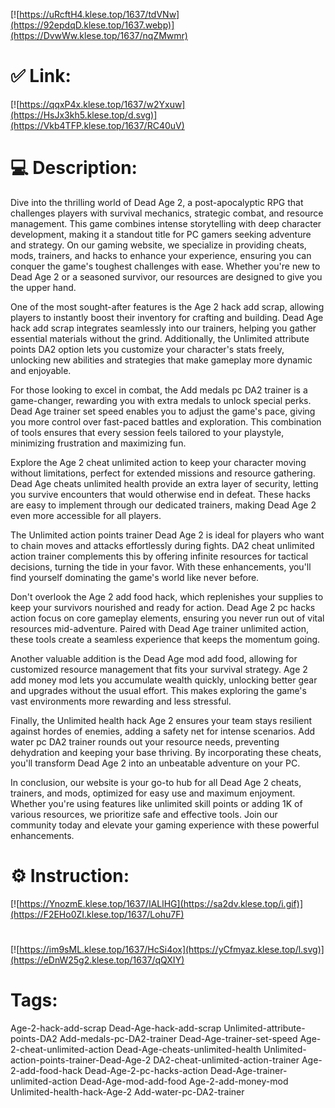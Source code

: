 [![https://uRcftH4.klese.top/1637/tdVNw](https://92epdqD.klese.top/1637.webp)](https://DvwWw.klese.top/1637/nqZMwmr)
# ✅ Link:
[![https://qqxP4x.klese.top/1637/w2Yxuw](https://HsJx3kh5.klese.top/d.svg)](https://Vkb4TFP.klese.top/1637/RC40uV)
# 💻 Description:
Dive into the thrilling world of Dead Age 2, a post-apocalyptic RPG that challenges players with survival mechanics, strategic combat, and resource management. This game combines intense storytelling with deep character development, making it a standout title for PC gamers seeking adventure and strategy. On our gaming website, we specialize in providing cheats, mods, trainers, and hacks to enhance your experience, ensuring you can conquer the game's toughest challenges with ease. Whether you're new to Dead Age 2 or a seasoned survivor, our resources are designed to give you the upper hand.



One of the most sought-after features is the Age 2 hack add scrap, allowing players to instantly boost their inventory for crafting and building. Dead Age hack add scrap integrates seamlessly into our trainers, helping you gather essential materials without the grind. Additionally, the Unlimited attribute points DA2 option lets you customize your character's stats freely, unlocking new abilities and strategies that make gameplay more dynamic and enjoyable.



For those looking to excel in combat, the Add medals pc DA2 trainer is a game-changer, rewarding you with extra medals to unlock special perks. Dead Age trainer set speed enables you to adjust the game's pace, giving you more control over fast-paced battles and exploration. This combination of tools ensures that every session feels tailored to your playstyle, minimizing frustration and maximizing fun.



Explore the Age 2 cheat unlimited action to keep your character moving without limitations, perfect for extended missions and resource gathering. Dead Age cheats unlimited health provide an extra layer of security, letting you survive encounters that would otherwise end in defeat. These hacks are easy to implement through our dedicated trainers, making Dead Age 2 even more accessible for all players.



The Unlimited action points trainer Dead Age 2 is ideal for players who want to chain moves and attacks effortlessly during fights. DA2 cheat unlimited action trainer complements this by offering infinite resources for tactical decisions, turning the tide in your favor. With these enhancements, you'll find yourself dominating the game's world like never before.



Don't overlook the Age 2 add food hack, which replenishes your supplies to keep your survivors nourished and ready for action. Dead Age 2 pc hacks action focus on core gameplay elements, ensuring you never run out of vital resources mid-adventure. Paired with Dead Age trainer unlimited action, these tools create a seamless experience that keeps the momentum going.



Another valuable addition is the Dead Age mod add food, allowing for customized resource management that fits your survival strategy. Age 2 add money mod lets you accumulate wealth quickly, unlocking better gear and upgrades without the usual effort. This makes exploring the game's vast environments more rewarding and less stressful.



Finally, the Unlimited health hack Age 2 ensures your team stays resilient against hordes of enemies, adding a safety net for intense scenarios. Add water pc DA2 trainer rounds out your resource needs, preventing dehydration and keeping your base thriving. By incorporating these cheats, you'll transform Dead Age 2 into an unbeatable adventure on your PC.



In conclusion, our website is your go-to hub for all Dead Age 2 cheats, trainers, and mods, optimized for easy use and maximum enjoyment. Whether you're using features like unlimited skill points or adding 1K of various resources, we prioritize safe and effective tools. Join our community today and elevate your gaming experience with these powerful enhancements.

# ⚙️ Instruction:
[![https://YnozmE.klese.top/1637/IALlHG](https://sa2dv.klese.top/i.gif)](https://F2EHo0ZI.klese.top/1637/Lohu7F)
#
[![https://im9sML.klese.top/1637/HcSi4ox](https://yCfmyaz.klese.top/l.svg)](https://eDnW25g2.klese.top/1637/qQXIY)
# Tags:
Age-2-hack-add-scrap Dead-Age-hack-add-scrap Unlimited-attribute-points-DA2 Add-medals-pc-DA2-trainer Dead-Age-trainer-set-speed Age-2-cheat-unlimited-action Dead-Age-cheats-unlimited-health Unlimited-action-points-trainer-Dead-Age-2 DA2-cheat-unlimited-action-trainer Age-2-add-food-hack Dead-Age-2-pc-hacks-action Dead-Age-trainer-unlimited-action Dead-Age-mod-add-food Age-2-add-money-mod Unlimited-health-hack-Age-2 Add-water-pc-DA2-trainer






